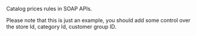 Catalog prices rules in SOAP APIs.

Please note that this is just an example, you should add some control over the store Id, category Id, customer group ID.
